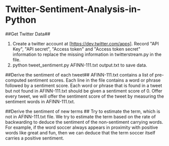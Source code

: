 # Twitter-Sentiment-Analysis-in-Python
##Get Twitter Data##
1. Create a twitter account at [https://dev.twitter.com/apps]. Record "API Key", "API secret", "Access token" and "Access token secret" information to replace the missing information in twitterstream.py in the file.
2. python tweet_sentiment.py AFINN-111.txt output.txt to save data.

##Derive the sentiment of each tweet##
AFINN-111.txt contains a list of pre-computed sentiment scores. Each line in the file contains a word or phrase followed by a sentiment score. Each word or phrase that is found in a tweet but not found in AFINN-111.txt should be given a sentiment score of 0.
Offer every tweet, we will offer the sentiment score of the tweet by measuring the sentiment words in AFINN-111.txt.

##Derive the sentiment of new terms ##
Try to estimate the term, which is not in AFINN-111.txt file. We try to estimate the term based on the rate of  backwarding to deduce the sentiment of the non-sentiment carrying words. For example, if the word soccer always appears in proximity with positive words like great and fun, then we can deduce that the term soccer itself carries a positive sentiment. 
